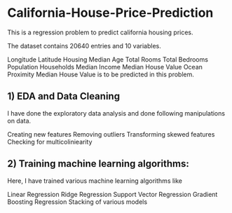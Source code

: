 # California-House-Price-Prediction
This is a regression problem to predict california housing prices.

The dataset contains 20640 entries and 10 variables.

Longitude
Latitude
Housing Median Age
Total Rooms
Total Bedrooms
Population
Households
Median Income
Median House Value
Ocean Proximity
Median House Value is to be predicted in this problem.


## 1) EDA and Data Cleaning
I have done the exploratory data analysis and done following manipulations on data.

Creating new features
Removing outliers
Transforming skewed features
Checking for multicoliniearity
## 2) Training machine learning algorithms:
Here, I have trained various machine learning algorithms like

Linear Regression
Ridge Regression
Support Vector Regression
Gradient Boosting Regression
Stacking of various models
